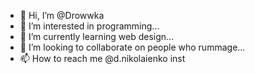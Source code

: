 - 👋 Hi, I’m @Drowwka
- 👀 I’m interested in programming...
- 🌱 I’m currently learning web design...
- 💞️ I’m looking to collaborate on people who rummage...
- 📫 How to reach me @d.nikolaienko inst

<!---
Drowwka/Drowwka is a ✨ special ✨ repository because its `README.md` (this file) appears on your GitHub profile.
You can click the Preview link to take a look at your changes.
--->
